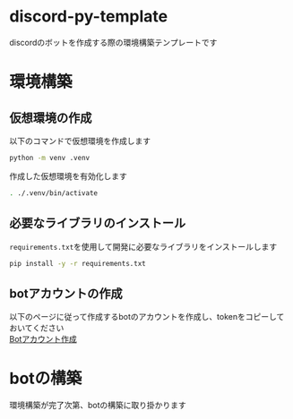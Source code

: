 # discord-py-template
discordのボットを作成する際の環境構築テンプレートです

# 環境構築
## 仮想環境の作成
以下のコマンドで仮想環境を作成します
```bash
python -m venv .venv
```

作成した仮想環境を有効化します
```bash
. ./.venv/bin/activate
```

## 必要なライブラリのインストール
`requirements.txt`を使用して開発に必要なライブラリをインストールします
```bash
pip install -y -r requirements.txt
```

## botアカウントの作成
以下のページに従って作成するbotのアカウントを作成し、tokenをコピーしておいてください  
[Botアカウント作成](https://discordpy.readthedocs.io/ja/latest/discord.html)

# botの構築
環境構築が完了次第、botの構築に取り掛かります